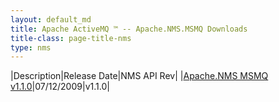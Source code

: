 ```yaml
---
layout: default_md
title: Apache ActiveMQ ™ -- Apache.NMS.MSMQ Downloads 
title-class: page-title-nms
type: nms
---
```


|Description|Release Date|NMS API Rev|
|[Apache.NMS MSMQ v1.1.0](apachenms-msmq-v110)|07/12/2009|v1.1.0|


